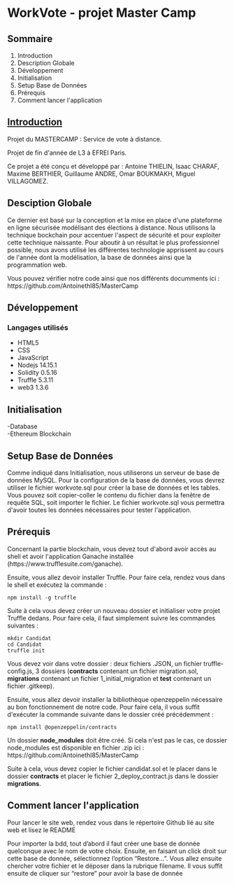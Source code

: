 <h1>WorkVote - projet Master Camp</h1>



<h2>Sommaire</h2>
<ol>
  <li>Introduction</li>
  <li>Description Globale</li>
  <li>Développement</li>
  <li>Initialisation</li>
  <li>Setup Base de Données</li>
  <li>Prérequis</li>
  <li>Comment lancer l'application</li>
</ol>


<h2><U>Introduction</U></h2>

<p>Projet du MASTERCAMP : Service de vote à distance. </p>
<p>Projet de fin d'année de L3 à EFREI Paris.</p>
<p> Ce projet a été conçu et développé par : Antoine THIELIN, Isaac CHARAF, Maxime BERTHIER, Guillaume ANDRE, Omar BOUKMAKH, Miguel VILLAGOMEZ.</p>


<h2>Desciption Globale</h2>
<p>Ce dernier est basé sur la conception et la mise en place d'une plateforme en ligne sécurisée modélisant des élections à distance. Nous utilisons la technique bockchain pour accentuer l'aspect de sécurité et pour exploiter cette technique naissante. Pour aboutir à un résultat le plus professionnel possible, nous avons utilisé les différentes technologie apprissent au cours de l'année dont la modélisation, la base de données ainsi que la programmation web. </p>
<p>Vous pouvez vérifier notre code ainsi que nos différents documments ici : https://github.com/Antoinethl85/MasterCamp</p>

<h2>Développement </h2>

<h3>Langages utilisés</h3>

<ul>
  <li>HTML5</li>
  <li>CSS</li>
  <li>JavaScript</li>
  <li>Nodejs 14.15.1</li>
  <li>Solidity 0.5.16</li>
  <li>Truffle 5.3.11</li>
  <li>web3 1.3.6</li>
</ul>

<h2>Initialisation </h2>

<p>-Database
  <br> 
  -Ethereum Blockchain</p>
  
<h2>Setup Base de Données </h2>
<p>Comme indiqué dans Initialisation, nous utiliserons un serveur de base de données MySQL. Pour la configuration de la base de données, vous devrez utiliser le fichier workvote.sql pour créer la base de données et les tables. Vous pouvez soit copier-coller le contenu du fichier dans la fenêtre de requête SQL, soit importer le fichier. Le fichier workvote.sql vous permettra d'avoir toutes les données nécessaires pour tester l'application.</p>


<h2>Prérequis</h2>

<p>Concernant la partie blockchain, vous devez tout d'abord avoir accès au shell et avoir l'application Ganache installée (https://www.trufflesuite.com/ganache).</p>
<p>Ensuite, vous allez devoir installer Truffle. Pour faire cela, rendez vous dans le shell et exécutez la commande :
<pre><code>npm install -g truffle </code></pre>
</p>

<p>Suite à cela vous devez créer un nouveau dossier et initialiser votre projet Truffle dedans. Pour faire cela, il faut simplement suivre les commandes suivantes :
<pre><code>mkdir Candidat
cd Candidat
truffle init
</code></pre>
</p>

<p>Vous devez voir dans votre dossier : deux fichiers .JSON, un fichier truffle-config.js, 3 dossiers (<strong>contracts</strong> contenant un fichier migration.sol, <strong>migrations</strong> contenant un fichier 1_initial_migration et <strong>test</strong> contenant un fichier .gitkeep).</p>
<p>Ensuite, vous allez devoir installer la bibliothèque openzeppelin nécessaire au bon fonctionnement de notre code. Pour faire cela, il vous suffit d'exécuter la commande suivante dans le dossier créé précédemment :
<pre><code>npm install @openzeppelin/contracts</code></pre>
Un dossier <strong>node_modules</strong> doit être créé. Si cela n'est pas le cas, ce dossier node_modules est disponible en fichier .zip ici : https://github.com/Antoinethl85/MasterCamp</p>

<p>Suite à cela, vous devez copier le fichier candidat.sol et le placer dans le dossier <strong>contracts</strong> et placer le fichier 2_deploy_contract.js dans le dossier <strong>migrations</strong>.</p>


<h2>Comment lancer l'application</h2>

<p>Pour lancer le site web, rendez vous dans le répertoire Github lié au site web et lisez le README</p>
<p>Pour importer la bdd, tout d’abord il faut créer une base de donnée quelconque avec le nom de votre choix. Ensuite, en faisant un click droit sur cette base de donnée, sélectionnez l’option “Restore…”. Vous allez ensuite chercher votre fichier et le déposer dans la rubrique filename. Il vous suffit ensuite de cliquer sur “restore” pour avoir la base de donnée</p>
